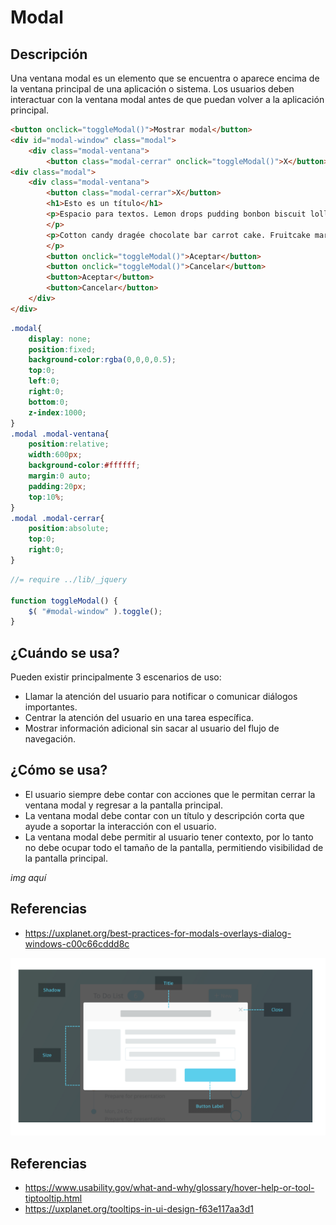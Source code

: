 
# Modal

## Descripción
Una ventana modal es un elemento que se encuentra o aparece encima de la ventana principal de una aplicación o sistema. Los usuarios deben interactuar con la ventana modal antes de que puedan volver a la aplicación principal.

```html
<button onclick="toggleModal()">Mostrar modal</button>
<div id="modal-window" class="modal">
    <div class="modal-ventana">
        <button class="modal-cerrar" onclick="toggleModal()">X</button>
<div class="modal">
    <div class="modal-ventana">
        <button class="modal-cerrar">X</button>
        <h1>Esto es un título</h1>
        <p>Espacio para textos. Lemon drops pudding bonbon biscuit lollipop chupa chups I love jelly beans I love. Cheesecake marshmallow gummies biscuit oat cake marshmallow lemon drops. Lollipop dragée cake I love soufflé I love gummies jelly.
        </p>
        <p>Cotton candy dragée chocolate bar carrot cake. Fruitcake marshmallow topping bear claw jelly beans macaroon. Chocolate donut chocolate.
        </p>
        <button onclick="toggleModal()">Aceptar</button>
        <button onclick="toggleModal()">Cancelar</button>
        <button>Aceptar</button>
        <button>Cancelar</button>
    </div>
</div>
```

```css
.modal{
    display: none;
    position:fixed;
    background-color:rgba(0,0,0,0.5);
    top:0;
    left:0;
    right:0;
    bottom:0;
    z-index:1000;
}
.modal .modal-ventana{
    position:relative;
    width:600px;
    background-color:#ffffff;
    margin:0 auto;
    padding:20px;
    top:10%;
}
.modal .modal-cerrar{
    position:absolute;
    top:0;
    right:0;
}
```

```javascript
//= require ../lib/_jquery

function toggleModal() {
    $( "#modal-window" ).toggle();
}
```

## ¿Cuándo se usa?
Pueden existir principalmente 3 escenarios de uso:
* Llamar la atención del usuario para notificar o comunicar diálogos importantes.
* Centrar la atención del usuario en una tarea específica.
* Mostrar información adicional sin sacar al usuario del flujo de navegación.

## ¿Cómo se usa?
* El usuario siempre debe contar con acciones que le permitan cerrar la ventana modal y regresar a la pantalla principal.
* La ventana modal debe contar con un título y descripción corta que ayude a soportar la interacción con el usuario.
* La ventana modal debe permitir al usuario tener contexto, por lo tanto no debe ocupar todo el tamaño de la pantalla, permitiendo visibilidad de la pantalla principal.

*img aquí*


## Referencias
* <https://uxplanet.org/best-practices-for-modals-overlays-dialog-windows-c00c66cddd8c>

![alt text](../images/modal1.png "Ejemplo de ventana modal")

## Referencias
* <https://www.usability.gov/what-and-why/glossary/hover-help-or-tool-tiptooltip.html>
* <https://uxplanet.org/tooltips-in-ui-design-f63e117aa3d1>

